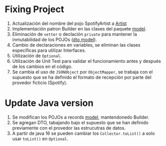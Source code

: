 # Fixing Project

1. Actualización del nombre del pojo SpotifyArtist a [Artist](./src/main/java/com/example/refactor/model/Artist.java)
1. Implementación patron Builder en las clases del paquete [model](./src/main/java/com/example/refactor/model).
1. Eliminación de `setter` o declación `private` para mantener la inmutabilidad de los POJOs ([dto](./src/main/java/com/example/refactor/dto),[model](./src/main/java/com/example/refactor/model)).
1. Cambio de declaraciones en variables, se eliminan las clases específicas para utilizar Interfaces.
1. Utilización de `Optional`.
1. Utilización de Unit Test para validar el funcionamiento antes y después de los cambios en el código.
1. Se cambia el uso de `JSONObject` por `ObjectMapper`, se trabaja con el supuesto que se ha definido el formato de recepción 
    por parte del provedor ficticio (Spotify).

# Update Java version

1. Se modifican los POJOs a records [model](./src/main/java/com/example/refactor/model), mantendonedo Builder.
1. Se agregan DTO, tabajando bajo el supuesto que se han definido previamente con el provedor las estrucutras de datos.
1. A partir de java 16 se pueden cambiar los `Collector.toList()` a solo usar `toList()` en `Optional`.